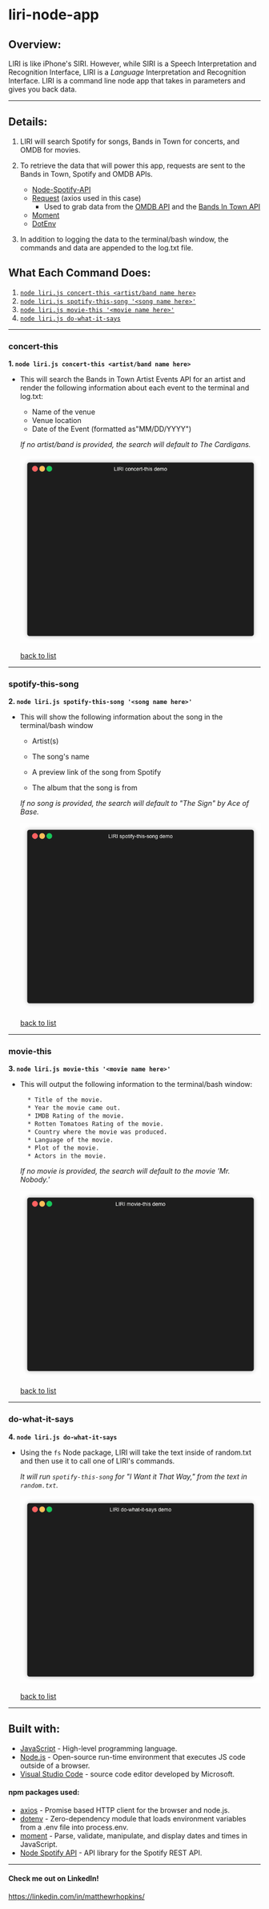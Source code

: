 # liri-node-app

## Overview:

LIRI is like iPhone's SIRI. However, while SIRI is a Speech Interpretation and Recognition Interface, LIRI is a _Language_ Interpretation and Recognition Interface. LIRI is a command line node app that takes in parameters and gives you back data.

---

## Details:

1. LIRI will search Spotify for songs, Bands in Town for concerts, and OMDB for movies.

2. To retrieve the data that will power this app, requests are sent to the Bands in Town, Spotify and OMDB APIs.

   - [Node-Spotify-API](https://www.npmjs.com/package/node-spotify-api)
   - [Request](https://www.npmjs.com/package/request) (axios used in this case)
     - Used to grab data from the [OMDB API](http://www.omdbapi.com) and the [Bands In Town API](http://www.artists.bandsintown.com/bandsintown-api)
   - [Moment](https://www.npmjs.com/package/moment)
   - [DotEnv](https://www.npmjs.com/package/dotenv)

3. In addition to logging the data to the terminal/bash window, the commands and data are appended to the log.txt file.

## What Each Command Does:

1.  [`node liri.js concert-this <artist/band name here>`](#concert-this)
2.  [`node liri.js spotify-this-song '<song name here>'`](#spotify-this-song)
3.  [`node liri.js movie-this '<movie name here>'`](#movie-this)
4.  [`node liri.js do-what-it-says`](#do-what-it-says)

---

### concert-this

**1. `node liri.js concert-this <artist/band name here>`**

- This will search the Bands in Town Artist Events API for an artist and render the following information about each event to the terminal and log.txt:

  - Name of the venue
  - Venue location
  - Date of the Event (formatted as"MM/DD/YYYY")
  
  _If no artist/band is provided, the search will default to The Cardigans._

  ![concert-this-demo.gif](./assets/images/concert-this-demo.gif)

  [back to list](#what-each-command-does)

---

### spotify-this-song

**2. `node liri.js spotify-this-song '<song name here>'`**

- This will show the following information about the song in the terminal/bash window

  - Artist(s)

  - The song's name

  - A preview link of the song from Spotify

  - The album that the song is from

  _If no song is provided, the search will default to "The Sign" by Ace of Base._

  ![spotify-this-song-demo.gif](./assets/images/spotify-this-song-demo.gif)

  [back to list](#what-each-command-does)

---

### movie-this

**3. `node liri.js movie-this '<movie name here>'`**

- This will output the following information to the terminal/bash window:

  ```
    * Title of the movie.
    * Year the movie came out.
    * IMDB Rating of the movie.
    * Rotten Tomatoes Rating of the movie.
    * Country where the movie was produced.
    * Language of the movie.
    * Plot of the movie.
    * Actors in the movie.
  ```
    _If no movie is provided, the search will default to the movie 'Mr. Nobody.'_

  ![movie-this-demo.gif](./assets/images/movie-this-demo.gif)

  [back to list](#what-each-command-does)

---

### do-what-it-says

**4. `node liri.js do-what-it-says`**

- Using the `fs` Node package, LIRI will take the text inside of random.txt and then use it to call one of LIRI's commands.

  _It will run `spotify-this-song` for "I Want it That Way," from the text in `random.txt`._

  ![do-what-it-says-demo.gif)](./assets/images/do-what-it-says-demo.gif)

  [back to list](#what-each-command-does)

---

## Built with:

- [JavaScript](https://developer.mozilla.org/en-US/docs/Web/JavaScript) - High-level programming language.
- [Node.js](https://nodejs.org/en/) - Open-source run-time environment that executes JS code outside of a browser.
- [Visual Studio Code](https://code.visualstudio.com/) - source code editor developed by Microsoft.

#### npm packages used:

- [axios](https://www.npmjs.com/package/axios) - Promise based HTTP client for the browser and node.js.
- [dotenv](https://www.npmjs.com/package/dotenv) - Zero-dependency module that loads environment variables from a .env file into process.env.
- [moment](https://momentjs.com/) - Parse, validate, manipulate, and display dates and times in JavaScript.
- [Node Spotify API](https://www.npmjs.com/package/node-spotify-api) - API library for the Spotify REST API.

---

#### Check me out on LinkedIn!

https://linkedin.com/in/matthewrhopkins/
